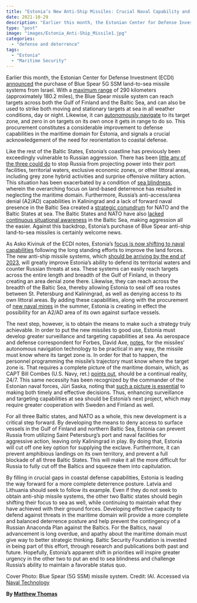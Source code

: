 ```yaml
---
title: "Estonia’s New Anti-Ship Missiles: Crucial Naval Capability and Overdue Strategic Shift to Sea"
date: 2021-10-29
description: "Earlier this month, the Estonian Center for Defense Investment (ECDI) announced the purchase of Blue Spear 5G SSM land-to-sea missile systems from Israel."
type: "post"
image: "images/Estonia_Anti-Ship_Missile1.jpg"
categories:
  - "defense and deterrence"
tags:
  - "Estonia"
  - "Maritime Security"
---
```


Earlier this month, the Estonian Center for Defense Investment (ECDI) [announced](https://www.navalnews.com/naval-news/2021/10/estonia-selects-blue-spear-anti-ship-missile-for-coastal-batteries/) the purchase of Blue Spear 5G SSM land-to-sea missile systems from Israel. With a [maximum range](https://www.naval-technology.com/news/proteus-equip-blue-spear-missiles-estonia/) of 290 kilometers (approximately 180.2 miles), the Blue Spear missile system can reach targets across both the Gulf of Finland and the Baltic Sea, and can also be used to strike both moving and stationary targets at sea in all weather conditions, day or night. Likewise, it can [autonomously navigate](https://www.forbes.com/sites/davidaxe/2021/10/12/estonias-getting-a-powerful-cruise-missile-now-it-needs-some-way-to-find-targets/?sh=455069732c4b) to its target zone, and zero in on targets on its own once it gets in range to do so. This procurement constitutes a considerable improvement to defense capabilities in the maritime domain for Estonia, and signals a crucial acknowledgement of the need for reorientation to coastal defense.

Like the rest of the Baltic States, Estonia’s coastline has previously been exceedingly vulnerable to Russian aggression. There has been [little any of the three could do](https://jamestown.org/wp-content/uploads/2019/09/Baltic-Security-Strategy-Report-2019.pdf?x94108#page=65) to stop Russia from projecting power into their port facilities, territorial waters, exclusive economic zones, or other littoral areas, including grey zone hybrid activities and surprise offensive military action. This situation has been exacerbated by a condition of [sea blindness](https://www.fpri.org/article/2020/07/maritime-security-issues-in-the-baltic-sea-region/), wherein the overarching focus on land-based deterrence has resulted in neglecting the maritime domain. Furthermore, Russia’s anti-access/area denial (A2/AD) capabilities in Kaliningrad and a lack of forward naval presence in the Baltic Sea created a [strategic conundrum](https://www.fpri.org/article/2020/07/maritime-security-issues-in-the-baltic-sea-region/) for NATO and the Baltic States at sea. The Baltic States and NATO have also [lacked continuous situational awareness](https://jamestown.org/wp-content/uploads/2019/09/Baltic-Security-Strategy-Report-2019.pdf?x94108#page=65) in the Baltic Sea, making aggression all the easier. Against this backdrop, Estonia’s purchase of Blue Spear anti-ship land-to-sea missiles is certainly welcome news. 

As Asko Kivinuk of the ECDI notes, Estonia’s [focus is now shifting to naval capabilities](https://www.defensenews.com/global/europe/2020/10/01/estonia-moves-to-fortify-its-coastline-with-missiles-and-sea-mines/) following the long standing efforts to improve the land forces. The new anti-ship missile systems, which [should be arriving by the end of 2023](https://www.baltictimes.com/estonia_signs_contract_for_purchase_of_anti-ship_missile_system/), will greatly improve Estonia’s ability to defend its territorial waters and counter Russian threats at sea. These systems can easily reach targets across the entire length and breadth of the Gulf of Finland, in theory creating an area denial zone there. Likewise, they can reach across the breadth of the Baltic Sea, thereby allowing Estonia to seal off sea routes between St. Petersburg and Kaliningrad, as well as denying access to its own littoral areas. By adding these capabilities, along with the procurement of [new naval mines](https://www.baltictimes.com/estonia_signs_contract_for_purchase_of_anti-ship_missile_system/) in the summer, Estonia is creating in effect the possibility for an A2/AD area of its own against surface vessels. 

The next step, however, is to obtain the means to make such a strategy truly achievable. In order to put the new missiles to good use, Estonia must develop greater surveillance and targeting capabilities at sea. As aerospace and defense correspondent for Forbes, David Axe, [notes](https://www.forbes.com/sites/davidaxe/2021/10/12/estonias-getting-a-powerful-cruise-missile-now-it-needs-some-way-to-find-targets/?sh=455069732c4b), for the missiles’ autonomous navigation technology to be practical in any way, the missile must know where its target zone is. In order for that to happen, the personnel programming the missile’s trajectory must know where the target zone is. That requires a complete picture of the maritime domain, which, as CAPT Bill Combes (U.S. Navy, ret.) [points out](https://jamestown.org/wp-content/uploads/2019/09/Baltic-Security-Strategy-Report-2019.pdf?x94108#page=66), should be a continual reality, 24/7. This same necessity has been recognized by the commander of the Estonian naval forces, Jüri Saska, noting that [such a picture is essential](https://www.forbes.com/sites/davidaxe/2021/10/12/estonias-getting-a-powerful-cruise-missile-now-it-needs-some-way-to-find-targets/?sh=455069732c4b) to making both timely and effective decisions. Thus, enhancing surveillance and targeting capabilities at sea should be Estonia’s next project, which may require greater cooperation with Sweden and Finland as well.

For all three Baltic states, and NATO as a whole, this new development is a critical step forward. By developing the means to deny access to surface vessels in the Gulf of Finland and northern Baltic Sea, Estonia can prevent Russia from utilizing Saint Petersburg’s port and naval facilities for aggressive action, leaving only Kaliningrad in play. By doing that, Estonia will cut off one key option for supplying the exclave. Furthermore, it can prevent amphibious landings on its own territory, and prevent a full blockade of all three Baltic States. This will make it all the more difficult for Russia to fully cut off the Baltics and squeeze them into capitulation.

By filling in crucial gaps in coastal defense capabilities, Estonia is leading the way forward for a more complete deterrence posture. Latvia and Lithuania should seek to follow its example. Even if they do not seek to obtain anti-ship missile systems, the other two Baltic states should begin shifting their focus to sea as well, while continuing to maintain what they have achieved with their ground forces. Developing effective capacity to defend against threats in the maritime domain will provide a more complete and balanced deterrence posture and help prevent the contingency of a Russian Anaconda Plan against the Baltics. For the Baltics, naval advancement is long overdue, and apathy about the maritime domain must give way to better strategic thinking. Baltic Security Foundation is invested in being part of this effort, through research and publications both past and future. Hopefully, Estonia’s apparent shift in priorities will inspire greater urgency in the other two to put an end to sea blindness and challenge Russia’s ability to maintain a favorable status quo. 

Cover Photo: Blue Spear (5G SSM) missile system. Credit: IAI. Accessed via [Naval Technology](https://www.naval-technology.com/news/proteus-equip-blue-spear-missiles-estonia/)

**By [Matthew Thomas](../our_team)**
